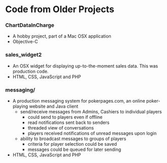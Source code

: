 # Code from Older Projects

### ChartDataInCharge
* A hobby project, part of a Mac OSX application
* Objective-C

### sales_widget2
* An OSX widget for displaying up-to-the-moment sales data. This was production code.
* HTML, CSS, JavaScript and PHP

### messaging/
* A production messaging system for pokerpages.com, an online poker-playing website and Java client
	* send/receive messages  from Admins, Cashiers to individual players
		* could send to players even if offline
		* read notifications sent back to senders
		* threaded view of conversations
		* players received notifications of unread messages upon login
	* ability to broadcast messages to groups of players
		* criteria for player selection could be saved
		* messages could be queued for later sending
* HTML, CSS, JavaScript and PHP